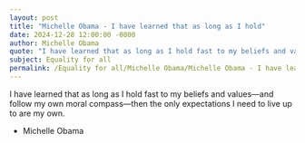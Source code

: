 ```yaml
---
layout: post
title: "Michelle Obama - I have learned that as long as I hold"
date: 2024-12-28 12:00:00 -0000
author: Michelle Obama
quote: "I have learned that as long as I hold fast to my beliefs and values—and follow my own moral compass—then the only expectations I need to live up to are my own."
subject: Equality for all
permalink: /Equality for all/Michelle Obama/Michelle Obama - I have learned that as long as I hold
---
```


I have learned that as long as I hold fast to my beliefs and values—and follow my own moral compass—then the only expectations I need to live up to are my own.

- Michelle Obama
